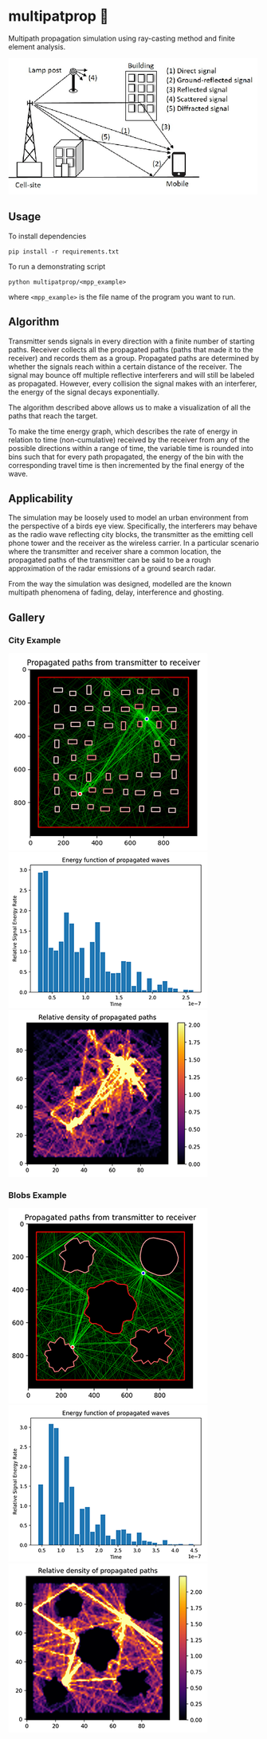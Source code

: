 # multipatprop 🔆

Multipath propagation simulation using ray-casting method and finite element analysis.

![Multipath Diagram](gallery/diagram.png)

## Usage

To install dependencies
```
pip install -r requirements.txt
```
To run a demonstrating script
```
python multipatprop/<mpp_example>
```
where `<mpp_example>` is the file name of the program you want to run.

## Algorithm

Transmitter sends signals in every direction with a finite number of starting paths.
Receiver collects all the propagated paths (paths that made it to the receiver) and records them as a group.
Propagated paths are determined by whether the signals reach within a certain distance of the receiver.
The signal may bounce off multiple reflective interferers and will still be labeled as propagated.
However, every collision the signal makes with an interferer, the energy of the signal decays exponentially.

The algorithm described above allows us to make a visualization of all the paths that reach the target.

To make the time energy graph, which describes the rate of energy in relation to time (non-cumulative) received by the receiver from any of the possible directions within a range of time,
the variable time is rounded into bins such that for every path propagated, the energy of the bin with the corresponding travel time is then incremented by the final energy of the wave.

## Applicability

The simulation may be loosely used to model an urban environment from the perspective of a birds eye view. Specifically, the interferers may behave as the radio wave reflecting city blocks, the transmitter as the emitting cell phone tower and the receiver as the wireless carrier. In a particular scenario where the transmitter and receiver share a common location, the propagated paths of the transmitter can be said to be a rough approximation of the radar emissions of a ground search radar.

From the way the simulation was designed, modelled are the known multipath phenomena of fading, delay, interference and ghosting.

## Gallery

### City Example

![City 1](gallery/city/1.png)
![City 2](gallery/city/2.png)
![City 3](gallery/city/3.png)

### Blobs Example

![Blobs 1](gallery/blobs/1.png)
![Blobs 2](gallery/blobs/2.png)
![Blobs 3](gallery/blobs/3.png)
